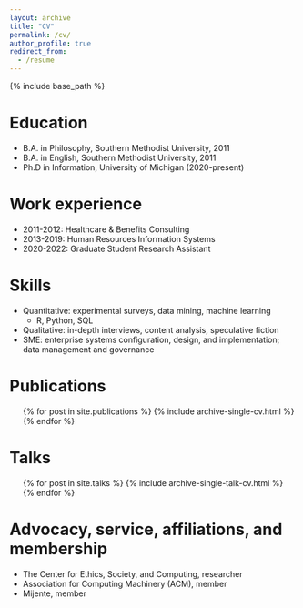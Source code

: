 ```yaml
---
layout: archive
title: "CV"
permalink: /cv/
author_profile: true
redirect_from:
  - /resume
---
```


{% include base_path %}

Education
======
* B.A. in Philosophy, Southern Methodist University, 2011
* B.A. in English, Southern Methodist University, 2011
* Ph.D in Information, University of Michigan (2020-present)

Work experience
======
* 2011-2012: Healthcare & Benefits Consulting
* 2013-2019: Human Resources Information Systems
* 2020-2022: Graduate Student Research Assistant

Skills
======
* Quantitative: experimental surveys, data mining, machine learning
  * R, Python, SQL    
* Qualitative: in-depth interviews, content analysis, speculative fiction
* SME: enterprise systems configuration, design, and implementation; data management and governance

Publications
======
  <ul>{% for post in site.publications %}
    {% include archive-single-cv.html %}
  {% endfor %}</ul>
  
Talks
======
  <ul>{% for post in site.talks %}
    {% include archive-single-talk-cv.html %}
  {% endfor %}</ul>
  
Advocacy, service, affiliations, and membership
======
* The Center for Ethics, Society, and Computing, researcher
* Association for Computing Machinery (ACM), member
* Mijente, member

